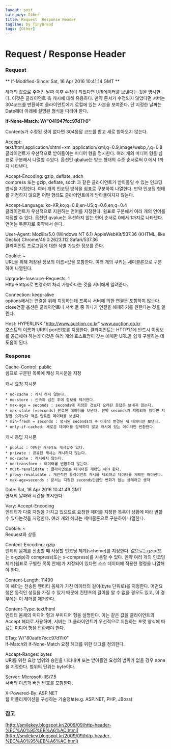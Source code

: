 ```yaml
---
layout: post
category: Other
title: Request  Response Header
tagline: by TinyBread
tags: [Other]
---
```



<!--more-->



  
# Request / Response Header  

### Request
 
** If-Modified-Since: Sat, 16 Apr 2016 10:41:14 GMT  **   

헤더의 값으로 주어진 날짜 이후 수정이 되었다면 URI데이터를 보낸다는 것을 명시한다. 이것은 클라이언트 측 캐시에 대해 유용하다. 만약 문서가 수정되지 않았다면 서버는 304코드를 반환하여 클라이언트에게 로컬에 있는 사본을 보여준다. 단 지정한 날짜는 Date헤더 아래에 설명된 형식을 따라야 한다.

**If-None-Match: W/"041947fcc97d11:0"**

Contents가 수정된 것이 없다면 304응답 코드를 받고 새로 받아오지 않는다.

Accept: text/html,application/xhtml+xml,application/xml;q=0.9,image/webp,*/*;q=0.8<br>
클라이언트가 우선적으로 받아들이는 미디어 형을 명시한다. 여러 개의 미디어 형을 쉼표로 구분해서 나열할 수있다. 옵션인 qbalue는 받는 형태의 수준 순서로써 0 에서 1까지 나타낸다.

Accept-Encoding: gzip, deflate, sdch<br>
compress 또는 gzip, deflate, sdch 과 같은 클라이언트가 받아들일 수 있는 인코딩 방식을 지정한다. 여러 개의 인코딩 방식을 쉼표로 구분하여 나열한다. 만약 인코딩 형태를 지정하지 않으면 어떤 형태도 클라이언트에게 받아들여지지 않는다.

Accept-Language: ko-KR,ko;q=0.8,en-US;q=0.6,en;q=0.4<br>
클라이언트가 우선적으로 지원하는 언어를 지정한다. 쉼표로 구분해서 여러 개의 언어를 지정할 수 있다. 옵션인 qvalue는 우선하지 않는 언어 순서로 0에서 1까지로 나타낸다.  언어는 두문자로 축약해서 쓴다.

User-Agent: Mozilla/5.0 (Windows NT 6.1) AppleWebKit/537.36 (KHTML, like Gecko) Chrome/49.0.2623.112 Safari/537.36<br>
클라이언트 프로그램에 대한 식별 가능한 정보를 준다.

Cookie: ~<br>
URL을 위해 저장된 정보의 이름=값을 포함한다. 여러 개의 쿠키는 세미콜론으로 구분하여 나열된다. 

Upgrade-Insecure-Requests: 1<br>
Http->https로 변경하여 처리 가능하다는 것을 서버에게 알려준다.

Connection: keep-alive<br>
options에서는 연결을 위해 지정하는데 프록시 서버에 의한 연결은 포함하지 않는다. close연결 옵션은 클라이언트나 서버 둘 중 하나가 연결을 해제하기를 원한다는 것을 알린다.

Host:  HYPERLINK "http://www.auction.co.kr" www.auction.co.kr<br>
호스트의 이름과 URI의 port번호를 지정한다. 클라이언트는 HTTP1.1에 반드시 이정보를 공급해야 하는데 이것은 여러 개의 호스트명이 갖는 애매한 URL을 쉽게 구별하는 데 도움이 된다.

### Response

Cache-Control: public<br>
쉼표로 구분된 목록에 캐싱 지시문을 지정

캐시 요청 지시문

	* no-cache : 캐시 하지 않는다.
	* no-store : 신속히 넘긴 후에 정보를 제거한다.
	* max-age = seconds : seconds에 지정한 것보다 오래된 응답은 보내지 않는다.
	* max-stale [=seconds] 만료된 데이터를 보낸다. 만약 seconds가 지정되어 있다면 지정한 숫자보다 적은 만료된 데이터를 보낸다.
	* min-fresh = seconds : 명시된 seconds의 수 이후의 변경된 새 데이터만 보낸다.
	* only-if-cached: 새로운 데이터를 검색하지 않고 캐시에 있는 데이터만 반환한다.

캐시 응답 지시문

	* public : 어떠한 캐시라도 캐시할수 있다.
	* private : 공유된 캐시는 캐시하지 않는다.
	* no-cache : 캐시하지 않는다.
	* no-transform : 데이터를 변환하지 않는다.
	* must-revalidate : 클라이언트는 데이터를 재확인 해야 한다.
	* proxy-revalidate : 개인적인 클라이언트 캐시를 제외하고 데이터를 재확인 해야한다.
	* max-age=seconds : 문서는 지정된 seconds만큼만 변화가 없는 상태라고 생각


Date: Sat, 16 Apr 2016 10:41:49 GMT<br>
현재의 날짜와 시간을 표시한다.

Vary: Accept-Encoding<br> 
엔티티가 다중 자원을 가지고 있으므로 요청한 헤더를 지정한 목록이 상황에 따라 변할 수 있다는것을 지정한다. 여러 개의 헤더는 세미콜론으로 구분하여 나열한다.

Cookie: ~<br>
Request와 상동

Content-Encoding: gzip<br>
엔티티 몸체를 전송할 때 사용할 인코딩 체계(scheme)를 지정한다. 값으로는gzip(또는 x-gzip)과 compress(또는 x-compress)를 사용할 수 있다. 만약 여러 개의 인코딩 체계(쉼표로 구별한 목록 안에)가 지정되어 있다면 소스 데이터에 적용한 명령을 나열해야 한다.

Content-Length: 11490<br>
이 헤더는 전송된 엔티티 몸체가 가진 데이터의 길이(byte 단위로)를 지정한다. 어떤요청은 동적인 성질을 가질 수 있기 때문에 컨텐츠의 길이를 알 수 없을 경우도 있고, 이 경우에는 이 헤더를 제거한다.

Content-Type: text/html<br>
엔티티 몸체의 미디어 형과 부미디어 형을 설명한다. 이는 같은 값을 클라이언트의Accept 헤더로 사용하며, 서버는 그 클라이언트가 우선적으로 지원하는 포맷 양식에 따르는 미디어 형을 반환해야 한다.

ETag: W/"80aafb7ecc97d11:0"<br>
If-Match와 If-None-Match 요청 헤더를 위한 태그를 정의한다.

Accept-Ranges: bytes<br>
URI를 위한 요청 범위의 승인을 나타내며 또는 받아들인 요청의 범위가 없을 경우 none을 지정한다. 범위의 단위는 byte이다.

Server: Microsoft-IIS/7.5<br>
서버의 이름과 버전 번호를 포함한다.

X-Powered-By: ASP.NET<br>
웹 어플리케이션을 구성하는 기술정보(e.g. ASP.NET, PHP, JBoss)


### 참고
[http://smilekey.blogspot.kr/2009/09/http-header-%EC%A0%95%EB%A6%AC.html](http://smilekey.blogspot.kr/2009/09/http-header-%EC%A0%95%EB%A6%AC.html)
